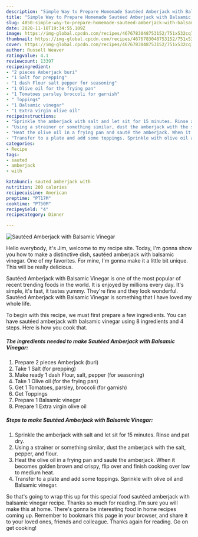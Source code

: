 ```yaml
---
description: "Simple Way to Prepare Homemade Sautéed Amberjack with Balsamic Vinegar"
title: "Simple Way to Prepare Homemade Sautéed Amberjack with Balsamic Vinegar"
slug: 4850-simple-way-to-prepare-homemade-sauteed-amberjack-with-balsamic-vinegar
date: 2020-11-10T19:34:55.109Z
image: https://img-global.cpcdn.com/recipes/4676783048753152/751x532cq70/sauteed-amberjack-with-balsamic-vinegar-recipe-main-photo.jpg
thumbnail: https://img-global.cpcdn.com/recipes/4676783048753152/751x532cq70/sauteed-amberjack-with-balsamic-vinegar-recipe-main-photo.jpg
cover: https://img-global.cpcdn.com/recipes/4676783048753152/751x532cq70/sauteed-amberjack-with-balsamic-vinegar-recipe-main-photo.jpg
author: Russell Weaver
ratingvalue: 4.1
reviewcount: 13397
recipeingredient:
- "2 pieces Amberjack buri"
- "1 Salt for prepping"
- "1 dash Flour salt pepper for seasoning"
- "1 Olive oil for the frying pan"
- "1 Tomatoes parsley broccoli for garnish"
- " Toppings"
- "1 Balsamic vinegar"
- "1 Extra virgin olive oil"
recipeinstructions:
- "Sprinkle the amberjack with salt and let sit for 15 minutes. Rinse and pat dry."
- "Using a strainer or something similar, dust the amberjack with the salt, pepper, and flour."
- "Heat the olive oil in a frying pan and sauté the amberjack. When it becomes golden brown and crispy, flip over and finish cooking over low to medium heat."
- "Transfer to a plate and add some toppings. Sprinkle with olive oil and Balsamic vinegar."
categories:
- Recipe
tags:
- sauted
- amberjack
- with

katakunci: sauted amberjack with 
nutrition: 200 calories
recipecuisine: American
preptime: "PT17M"
cooktime: "PT50M"
recipeyield: "4"
recipecategory: Dinner

---
```



![Sautéed Amberjack with Balsamic Vinegar](https://img-global.cpcdn.com/recipes/4676783048753152/751x532cq70/sauteed-amberjack-with-balsamic-vinegar-recipe-main-photo.jpg)

Hello everybody, it's Jim, welcome to my recipe site. Today, I'm gonna show you how to make a distinctive dish, sautéed amberjack with balsamic vinegar. One of my favorites. For mine, I'm gonna make it a little bit unique. This will be really delicious.



Sautéed Amberjack with Balsamic Vinegar is one of the most popular of recent trending foods in the world. It is enjoyed by millions every day. It's simple, it's fast, it tastes yummy. They're fine and they look wonderful. Sautéed Amberjack with Balsamic Vinegar is something that I have loved my whole life.


To begin with this recipe, we must first prepare a few ingredients. You can have sautéed amberjack with balsamic vinegar using 8 ingredients and 4 steps. Here is how you cook that.

<!--inarticleads1-->

##### The ingredients needed to make Sautéed Amberjack with Balsamic Vinegar:

1. Prepare 2 pieces Amberjack (buri)
1. Take 1 Salt (for prepping)
1. Make ready 1 dash Flour, salt, pepper (for seasoning)
1. Take 1 Olive oil (for the frying pan)
1. Get 1 Tomatoes, parsley, broccoli (for garnish)
1. Get  Toppings
1. Prepare 1 Balsamic vinegar
1. Prepare 1 Extra virgin olive oil




<!--inarticleads2-->

##### Steps to make Sautéed Amberjack with Balsamic Vinegar:

1. Sprinkle the amberjack with salt and let sit for 15 minutes. Rinse and pat dry.
1. Using a strainer or something similar, dust the amberjack with the salt, pepper, and flour.
1. Heat the olive oil in a frying pan and sauté the amberjack. When it becomes golden brown and crispy, flip over and finish cooking over low to medium heat.
1. Transfer to a plate and add some toppings. Sprinkle with olive oil and Balsamic vinegar.




So that's going to wrap this up for this special food sautéed amberjack with balsamic vinegar recipe. Thanks so much for reading. I'm sure you will make this at home. There's gonna be interesting food in home recipes coming up. Remember to bookmark this page in your browser, and share it to your loved ones, friends and colleague. Thanks again for reading. Go on get cooking!
